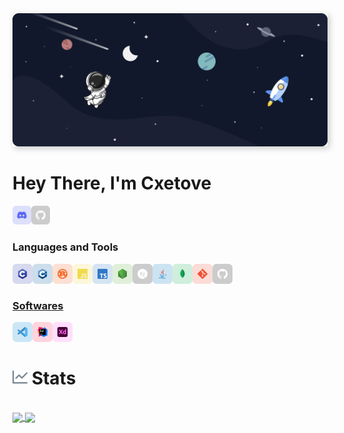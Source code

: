 <img src="./sec/../src/Banner%20Ultrawide.png" style="box-shadow: 3px 3px 10px #00000035">
<br/>

# Hey There, I'm Cxetove

<a href="https://discordapp.com/users/694939547045462017" target="_blank"><img class="icon" align="left" alt="Discord" width="30px" src="./src/icons/discord.svg" /></a>
<a href="https://github.com/Cxetive" target="_blank"><img class="icon" align="left" alt="Github" width="30px" src="./src/icons/github.svg" /></a>

<br />
<br />

### Languages and Tools

<div>
  <a href="https://www.w3schools.com/c/" target="_blank"><img class="icon" align="left" alt="C" width="32px" src="./src/icons/C.svg" />
  <a href="https://isocpp.org/" target="_blank"><img class="icon" align="left" alt="Rust" width="32px" src="./src/icons/C++.svg" />
  <a href="https://www.rust-lang.org/" target="_blank"><img class="icon" align="left" alt="Rust" width="32px" src="./src/icons/rust.svg" />
  <a href="https://developer.mozilla.org/en-US/docs/Web/JavaScript" target="_blank"><img class="icon" align="left" alt="Javascript" width="32px" src="./src/icons/javascript.svg" />
  <a href="https://www.typescriptlang.org/" target="_blank"><img class="icon" align="left" alt="Javascript" width="32px" src="./src/icons/typescript.svg" />
  <a href="https://nodejs.org/" target="_blank"><img class="icon" align="left" alt="Node.js" width="32px" src="./src/icons/nodejs.svg" />
  <a href="https://nextjs.org/" target="_blank"> <img class="icon" align="left" alt="Next.js" width="32px" src="./src/icons/nextjs.svg" />
  <a href="https://www.java.com/" target="_blank"> <img class="icon" align="left" alt="Java" width="32px" src="./src/icons/java.svg"/>
  <a href="https://www.mongodb.com/" target="_blank"> <img class="icon" align="left" alt="MongoDB" width="32px" src="./src/icons/mongodb.svg" />
  <a href="https://git-scm.com/" target="_blank"> <img class="icon" align="left" alt="git" width="32px" src="./src/icons/git.svg"/>
  <a href="https://github.com/" target="_blank"> <img class="icon" align="left" alt="GitHub" width="32px" src="./src/icons/github.svg" />
</div>

<br />
<br />

### Softwares

<div>
  <a href="https://code.visualstudio.com/" target="_blank"><img class="icon" align="left" alt="Visual Studio Code" width="32px" src="./src/icons/vscode.svg" />
  <a href="https://www.jetbrains.com/idea/" target="_blank"> <img class="icon" align="left" alt="IntelliJ IDEA" width="32px" src="./src/icons/intellij.svg" />
  <a href="https://www.adobe.com/products/xd.html" target="_blank"> <img class="icon" align="left" alt="XD" width="32px" src="./src/icons/adobe/xd.svg"/> </a>
</div>

<br />
<br />

<h1><img width="24px" src="./src/icons/github_icons/insights.svg" alt="Stats"/> Stats </h1>

<div class="container" >
  <br/>
  <a href="https://github.com/AmitKumarHQ">
    <img align= "center" src="https://github-readme-stats.vercel.app/api?username=amitkumarhq&count_private=true&cache_seconds=7200&border_radius=10px&show_icons=true&bg_color=1C2128&text_color=adbac7&border_color=cdd9e51a"/>
  </a>
  <a>
    <img align= "center" src="https://github-readme-stats.vercel.app/api/top-langs/?username=amitkumarhq&count_private=true&card_width=495&cache_seconds=7200&border_radius=10px&show_icons=true&bg_color=1C2128&text_color=adbac7&border_color=cdd9e51a" />
  </a>
  
</div>

<!--
[![Amit Kumar's Github Stats](https://github-readme-stats.vercel.app/api?username=AmitKumarHQ&include_all_commits=true&count_private=true&show_icons=true&line_height=30&hide_border=true&theme=tokyonight)](https://github.com/anuraghazra/github-readme-stats)
[![Top Langs](https://github-readme-stats.vercel.app/api/top-langs/?username=AmitKumarHQ&layout=default&hide_border=true&card_width=495&theme=tokyonight)](https://github.com/anuraghazra/github-readme-stats)
-->
